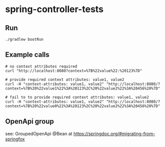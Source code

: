 # spring-controller-tests

## Run
```
./gradlew bootRun
```

## Example calls
```
# no context attributes required
curl "http://localhost:8080?context=%7B%22value%22:%20123%7D"

# provide required context attributes: value1, value2
curl -H "context-attributes: value1, value2" "http://localhost:8080/?context=%7B%20%22value1%22%3A%20123%2C%20%22value2%22%3A%20456%20%7D"

# fail to to provide required context attributes: value1, value2
curl -H "context-attributes: value1, value2" "http://localhost:8080/?context=%7B%20%22value0%22%3A%20123%2C%20%22value2%22%3A%20456%20%7D"
```

## OpenApi group
see: GroupedOpenApi @Bean at https://springdoc.org/#migrating-from-springfox
